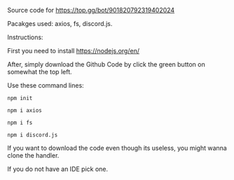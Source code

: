 Source code for https://top.gg/bot/901820792319402024

Pacakges used: axios, fs, discord.js.

Instructions:

First you need to install https://nodejs.org/en/

After, simply download the Github Code by click the green button on somewhat the top left.

Use these command lines:

```npm init```

```npm i axios```

```npm i fs```

```npm i discord.js```

If you want to download the code even though its useless, you might wanna clone the handler.

If you do not have an IDE pick one.
